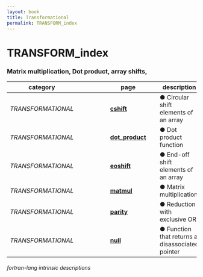 ```yaml
---
layout: book
title: Transformational
permalink: TRANSFORM_index
---
```

# TRANSFORM_index
### Matrix multiplication, Dot product, array shifts,

<table>
  <thead>
    <tr>
      <th>category</th>
      <th>&nbsp;</th>
      <th>&nbsp;</th>
      <th>&nbsp;</th>
      <th>&nbsp;</th>
      <th>page</th>
      <th>&nbsp;</th>
      <th>description</th>
    </tr>
  </thead>
  <tbody>
    <tr>
      <td><em>TRANSFORMATIONAL</em></td>
      <td>&nbsp;</td>
      <td>&nbsp;</td>
      <td>&nbsp;</td>
      <td>&nbsp;</td>
      <td><a href="CSHIFT"><strong>cshift</strong></a></td>
      <td>&nbsp;</td>
      <td>● Circular shift elements of an array</td>
    </tr>
    <tr>
      <td><em>TRANSFORMATIONAL</em></td>
      <td>&nbsp;</td>
      <td>&nbsp;</td>
      <td>&nbsp;</td>
      <td>&nbsp;</td>
      <td><a href="DOT_PRODUCT"><strong>dot_product</strong></a></td>
      <td>&nbsp;</td>
      <td>● Dot product function</td>
    </tr>
    <tr>
      <td><em>TRANSFORMATIONAL</em></td>
      <td>&nbsp;</td>
      <td>&nbsp;</td>
      <td>&nbsp;</td>
      <td>&nbsp;</td>
      <td><a href="EOSHIFT"><strong>eoshift</strong></a></td>
      <td>&nbsp;</td>
      <td>● End-off shift elements of an array</td>
    </tr>
    <tr>
      <td><em>TRANSFORMATIONAL</em></td>
      <td>&nbsp;</td>
      <td>&nbsp;</td>
      <td>&nbsp;</td>
      <td>&nbsp;</td>
      <td><a href="MATMUL"><strong>matmul</strong></a></td>
      <td>&nbsp;</td>
      <td>● Matrix multiplication</td>
    </tr>
    <tr>
      <td><em>TRANSFORMATIONAL</em></td>
      <td>&nbsp;</td>
      <td>&nbsp;</td>
      <td>&nbsp;</td>
      <td>&nbsp;</td>
      <td><a href="PARITY"><strong>parity</strong></a></td>
      <td>&nbsp;</td>
      <td>● Reduction with exclusive OR</td>
    </tr>
    <tr>
      <td><em>TRANSFORMATIONAL</em></td>
      <td>&nbsp;</td>
      <td>&nbsp;</td>
      <td>&nbsp;</td>
      <td>&nbsp;</td>
      <td><a href="NULL"><strong>null</strong></a></td>
      <td>&nbsp;</td>
      <td>● Function that returns a disassociated pointer</td>
    </tr>
  </tbody>
</table>

###### fortran-lang intrinsic descriptions
